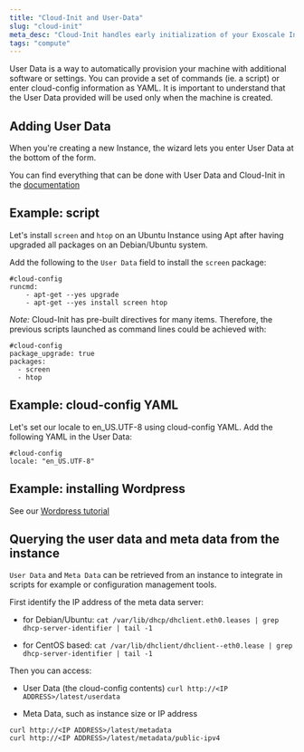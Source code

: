 ```yaml
---
title: "Cloud-Init and User-Data"
slug: "cloud-init"
meta_desc: "Cloud-Init handles early initialization of your Exoscale Instance, letting you configure it on first boot using User-Data or scripts directly from our interface"
tags: "compute"
---
```


User Data is a way to automatically provision your machine with additional
software or settings.
You can provide a set of commands (ie. a script) or enter cloud-config
information as YAML.
It is important to understand that the User Data provided will be used only
when the machine is created.

## Adding User Data
When you're creating a new Instance, the wizard lets you enter User Data
at the bottom of the form.

You can find everything that can be done with User Data and Cloud-Init in the
[documentation](https://cloudinit.readthedocs.org/en/latest/index.html)

## Example: script

Let's install `screen` and `htop` on an Ubuntu Instance using Apt after having 
upgraded all packages on an Debian/Ubuntu system.   

Add the following to the `User Data` field to install the `screen` package:

```
#cloud-config
runcmd:
    - apt-get --yes upgrade
    - apt-get --yes install screen htop
```
*Note:* Cloud-Init has pre-built directives for many items. Therefore,
the previous scripts launched as command lines could be achieved with:

```
#cloud-config
package_upgrade: true
packages:
  - screen
  - htop
```

## Example: cloud-config YAML

Let's set our locale to en_US.UTF-8 using cloud-config YAML.
Add the following YAML in the User Data:

```
#cloud-config
locale: "en_US.UTF-8"
```

## Example: installing Wordpress

See our [Wordpress tutorial](/tutorial/installing-wordpress-with-cloudinit/)

## Querying the user data and meta data from the instance

`User Data` and `Meta Data` can be retrieved from an instance to 
integrate in scripts for example or configuration management tools.

First identify the IP address of the meta data server:

* for Debian/Ubuntu:
`cat /var/lib/dhcp/dhclient.eth0.leases | grep dhcp-server-identifier | tail -1`

* for CentOS based:
`cat /var/lib/dhclient/dhclient--eth0.lease | grep dhcp-server-identifier | tail -1`

Then you can access:

* User Data (the cloud-config contents)
`curl http://<IP ADDRESS>/latest/userdata`

* Meta Data, such as instance size or IP address
```
curl http://<IP ADDRESS>/latest/metadata
curl http://<IP ADDRESS>/latest/metadata/public-ipv4
```
